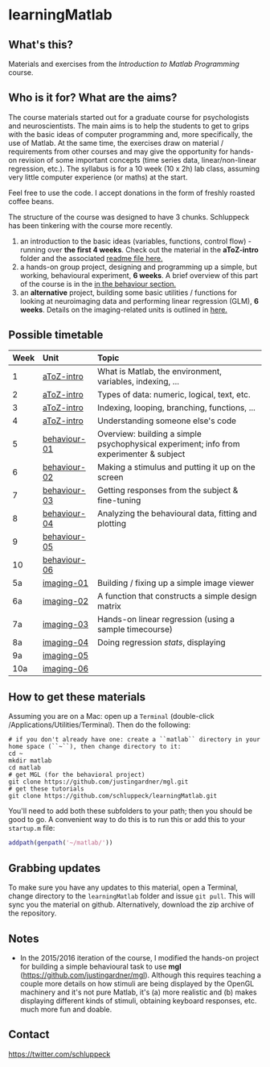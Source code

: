 # learningMatlab

## What's this?

Materials and exercises from the *Introduction to Matlab Programming* course.

## Who is it for? What are the aims?

The course materials started out for a graduate course for psychologists and neuroscientists. The main aims is to help the students to get to grips with the basic ideas of computer programming and, more specifically, the use of Matlab. At the same time, the exercises draw on material / requirements from other courses and may give the opportunity for hands-on revision of some important concepts (time series data, linear/non-linear regression, etc.). The syllabus is for a 10 week (10 x 2h) lab class, assuming very little computer experience (or maths) at the start.

Feel free to use the code. I accept donations in the form of freshly roasted coffee beans.

The structure of the course was designed to have 3 chunks. Schluppeck has been tinkering with the course more recently.

1. an introduction to the basic ideas (variables, functions, control flow) - running over **the first 4 weeks**. Check out the material in the **aToZ-intro** folder and the associated [readme file here.](aToZ-intro)
2. a hands-on group project, designing and programming up a simple, but working, behavioural experiment, **6 weeks**. A brief overview of this part of the course is in the [in the behaviour section.](behaviour-01)
3. an **alternative** project, building some basic utilities / functions for looking at neuroimaging data and performing linear regression (GLM), **6 weeks**. Details on the imaging-related units is outlined in [here.](imaging-01)

## Possible timetable

| Week | Unit                         | Topic                                                                                   |
|:-----|:-----------------------------|:----------------------------------------------------------------------------------------|
| 1    | [aToZ-intro](aToZ-intro)     | What is Matlab, the environment, variables, indexing, ...                               |
| 2    | [aToZ-intro](aToZ-intro)     | Types of data: numeric, logical, text, etc.                                             |
| 3    | [aToZ-intro](aToZ-intro)     | Indexing, looping, branching, functions, ...                                            |
| 4    | [aToZ-intro](aToZ-intro)     | Understanding someone else's code                                                       |
| 5    | [behaviour-01](behaviour-01) | Overview: building a simple psychophysical experiment; info from experimenter & subject |
| 6    | [behaviour-02](behaviour-02) | Making a stimulus and putting it up on the screen                                       |
| 7    | [behaviour-03](behaviour-03) | Getting responses from the subject & fine-tuning                                        |
| 8    | [behaviour-04](behaviour-04) | Analyzing the behavioural data, fitting and plotting                                    |
| 9    | [behaviour-05](behaviour-05) |                                                                                         |
| 10   | [behaviour-06](behaviour-06) |                                                                                         |
| 5a   | [imaging-01](imaging-01)     | Building / fixing up a simple image viewer                                              |
| 6a   | [imaging-02](imaging-02)     | A function that constructs a simple design matrix                                       |
| 7a   | [imaging-03](imaging-03)     | Hands-on linear regression (using a sample timecourse)                                  |
| 8a   | [imaging-04](imaging-04)     | Doing regression *stats*, displaying                                                    |
| 9a   | [imaging-05](imaging-05)     |                                                                                         |
| 10a  | [imaging-06](imaging-06)     |                                                                                         |

## How to get these materials

Assuming you are on a Mac: open up a ``Terminal`` (double-click /Applications/Utilities/Terminal). Then do the following:

```shell
# if you don't already have one: create a ``matlab`` directory in your home space (``~``), then change directory to it:
cd ~
mkdir matlab
cd matlab  
# get MGL (for the behavioral project)
git clone https://github.com/justingardner/mgl.git
# get these tutorials
git clone https://github.com/schluppeck/learningMatlab.git
```

You'll need to add both these subfolders to your path; then you should be good to go. A convenient way to do this is to run this or add this to your ``startup.m`` file:

```matlab
addpath(genpath('~/matlab/'))
```

## Grabbing updates

To make sure you have any updates to this material, open a Terminal, change directory to the ``learningMatlab`` folder and issue ``git pull``. This will sync you the material on github. Alternatively, download the zip archive of the repository.

## Notes

- In the 2015/2016 iteration of the course, I modified the hands-on project for building a simple behavioural task to use **mgl** (https://github.com/justingardner/mgl). Although this requires teaching a couple more details on how stimuli are being displayed by the OpenGL machinery and it's not pure Matlab, it's (a) more realistic and (b) makes displaying different kinds of stimuli, obtaining keyboard responses, etc. much more fun and doable.

## Contact

https://twitter.com/schluppeck
